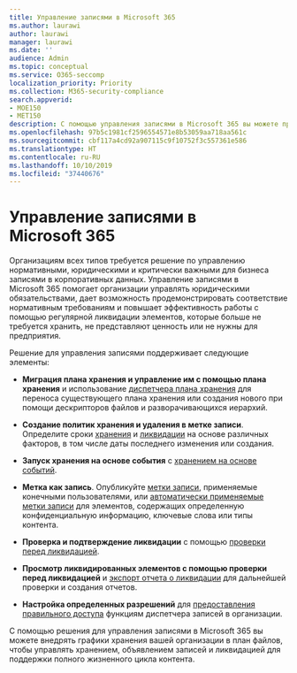 ```yaml
---
title: Управление записями в Microsoft 365
ms.author: laurawi
author: laurawi
manager: laurawi
ms.date: ''
audience: Admin
ms.topic: conceptual
ms.service: O365-seccomp
localization_priority: Priority
ms.collection: M365-security-compliance
search.appverid:
- MOE150
- MET150
description: С помощью управления записями в Microsoft 365 вы можете применять определенные графики хранения вашей организации к плану файлов, чтобы управлять хранением, объявлением записей и ликвидацией для поддержки полного жизненного цикла контента.
ms.openlocfilehash: 97b5c1981cf2596554571e8b53059aa718aa561c
ms.sourcegitcommit: cbf117a4cd92a907115c9f10752f3c557361e586
ms.translationtype: HT
ms.contentlocale: ru-RU
ms.lasthandoff: 10/10/2019
ms.locfileid: "37440676"
---
```

# <a name="records-management-in-microsoft-365"></a>Управление записями в Microsoft 365

Организациям всех типов требуется решение по управлению нормативными, юридическими и критически важными для бизнеса записями в корпоративных данных. Управление записями в Microsoft 365 помогает организации управлять юридическими обязательствами, дает возможность продемонстрировать соответствие нормативным требованиям и повышает эффективность работы с помощью регулярной ликвидации элементов, которые больше не требуется хранить, не представляют ценность или не нужны для предприятия.

Решение для управления записями поддерживает следующие элементы:

- **Миграция плана хранения и управление им с помощью плана хранения** и использование [диспетчера плана хранения](file-plan-manager.md) для переноса существующего плана хранения или создания нового при помощи дескрипторов файлов и разворачивающихся иерархий.

- **Создание политик хранения и удаления в метке записи**. Определите сроки [хранения](retention-policies.md#retaining-content-for-a-specific-period-of-time) и [ликвидации](retention-policies.md#deleting-content-thats-older-than-a-specific-age) на основе различных факторов, в том числе даты последнего изменения или создания.

- **Запуск хранения на основе события** с [хранением на основе событий](event-driven-retention.md).

- **Метка как запись**. Опубликуйте [метки записи](labels.md#using-retention-labels-for-records-management), применяемые конечными пользователями, или [автоматически применяемые метки записи](labels.md#applying-a-retention-label-automatically-based-on-conditions) для элементов, содержащих определенную конфиденциальную информацию, ключевые слова или типы контента.

- **Проверка и подтверждение ликвидации** с помощью [проверки перед ликвидацией](disposition-reviews.md).

- **Просмотр ликвидированных элементов с помощью проверки перед ликвидацией** и [экспорт отчета о ликвидации](disposition-reviews.md#export-the-disposition-items) для дальнейшей проверки и создания отчетов.

- **Настройка определенных разрешений** для [предоставления правильного доступа](../security/office-365-security/permissions-in-the-security-and-compliance-center.md) функциям диспетчера записей в организации.

С помощью решения для управления записями в Microsoft 365 вы можете внедрять графики хранения вашей организации в план файлов, чтобы управлять хранением, объявлением записей и ликвидацией для поддержки полного жизненного цикла контента.
